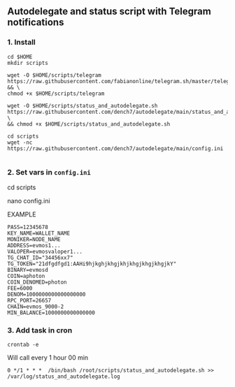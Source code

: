 ## Autodelegate and status script with Telegram notifications

### 1. Install

```
cd $HOME
mkdir scripts

wget -O $HOME/scripts/telegram https://raw.githubusercontent.com/fabianonline/telegram.sh/master/telegram && \
chmod +x $HOME/scripts/telegram

wget -O $HOME/scripts/status_and_autodelegate.sh https://raw.githubusercontent.com/dench7/autodelegate/main/status_and_autodelegate.sh \
&& chmod +x $HOME/scripts/status_and_autodelegate.sh

cd scripts
wget -nc https://raw.githubusercontent.com/dench7/autodelegate/main/config.ini
 
```

### 2. Set vars in `config.ini`

cd scripts

nano config.ini

EXAMPLE
```
PASS=12345678
KEY_NAME=WALLET_NAME
MONIKER=NODE_NAME
ADDRESS=evmos1... 
VALOPER=evmosvaloper1...
TG_CHAT_ID="34456xx7"
TG_TOKEN="21dfgdfgd1:AAHi9hjkghjkhgjkhjkhgjkhgjkhgjkY"
BINARY=evmosd
COIN=aphoton
COIN_DENOMED=photon
FEE=6000
DENOM=1000000000000000000
RPC_PORT=26657
CHAIN=evmos_9000-2
MIN_BALANCE=1000000000000000
```

### 3. Add task in cron

```
crontab -e
```
 
Will call every 1 hour 00 min

```
0 */1 * * *  /bin/bash /root/scripts/status_and_autodelegate.sh >> /var/log/status_and_autodelegate.log

```
